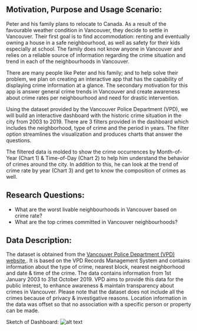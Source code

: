 ## Motivation, Purpose and Usage Scenario:

Peter and his family plans to relocate to Canada. As a result of the favourable weather condition in Vancouver, they decide to settle in Vancouver.  Their first goal is to find accommodation: renting and eventually owning a house in a safe neighbourhood, as well as safety for their kids especially at school. The family does not know anyone in Vancouver and relies on a reliable source of information regarding the crime situation and trend in each of the neighbourhoods in Vancouver. 

There are many people like Peter and his family; and to help solve their problem, we plan on creating an interactive app that has the capability of displaying crime information at a glance. The secondary motivation for this app is answer general crime trends in Vancouver and create awareness about crime rates per neighbourhood and need for drastic intervention. 

Using the dataset provided by the Vancouver Police Department (VPD), we will build an interactive dashboard with the historic crime situation in the city from 2003 to 2019. There are 3 filters provided in the dashboard which includes the neighborhood, type of crime and the period in years. The filter option streamlines the visualization and produces charts that answer the questions. 

The filtered data is molded to show the crime occurrences by Month-of-Year (Chart 1) & Time-of-Day (Chart 2) to help him understand the behavior of crimes around the city. In addition to this, he can look at the trend of crime rate by year (Chart 3) and get to know the composition of crimes as well.

## Research Questions:

- What are the worst livable neighbourhoods in Vancouver based on crime rate?
- What are the top crimes committed in Vancouver neighbourhoods?


## Data Description:

The dataset is obtained from the [Vancouver Police Department (VPD) website,](https://geodash.vpd.ca/opendata/). It is based on the VPD Records Management System and contains information about the type of crime, nearest block, nearest neighborhood and date & time of the crime. The data contains information from 1st January 2003 to 31st October 2019. VPD aims to provide this data for the public interest, to enhance awareness & maintain transparency about crimes in Vancouver. Please note that the dataset does not include all the crimes because of privacy & investigative reasons. Location information in the data was offset so that no association with a specific person or property can be made.

Sketch of Dashboard:
![alt text](sketch.png "Crime Information by Vancouver Neighbourhood")